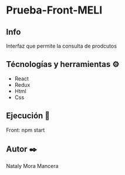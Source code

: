 # Prueba-Front-MELI


## Info
Interfaz que permite la consulta de prodcutos

## Técnologías y herramientas ⚙️

* React
* Redux
* Html 
* Css

## Ejecución 🚀

Front: npm start

## Autor ✒️

Nataly Mora Mancera
